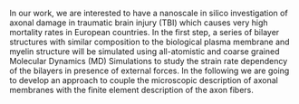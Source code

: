 In our work, we are interested to have a nanoscale in silico investigation of
axonal damage in traumatic brain injury (TBI) which causes very high mortality
rates in European countries. In the first step, a series of bilayer structures with
similar composition to the biological plasma membrane and myelin structure will be simulated using all-atomistic and coarse grained Molecular Dynamics (MD) Simulations to study the strain rate dependency of the bilayers in presence of external forces. In the following we are going to develop an approach to couple the microscopic description of axonal membranes with the finite element description of the axon fibers.
